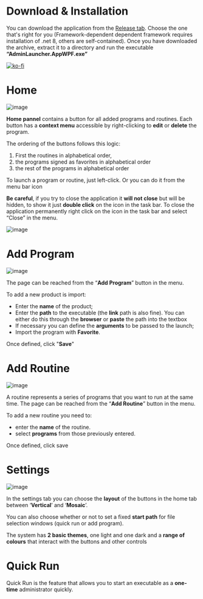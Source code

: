 # Download & Installation
You can download the application from the [Release tab](https://github.com/kdesantis/AdminLauncher/releases).
Choose the one that's right for you (Framework-dependent dependent framework requires installation of .net 8, others are self-contained). 
Once you have downloaded the archive,
extract it to a directory and run the executable **“AdminLauncher.AppWPF.exe”**

[![ko-fi](https://ko-fi.com/img/githubbutton_sm.svg)](https://ko-fi.com/Q5Q61561LT)
# Home
![image](https://github.com/user-attachments/assets/6e4d9dab-1711-4a97-90ff-2ac221bd6789)


**Home pannel** contains a button for all added programs and routines. 
Each button has a **context menu** accessible by right-clicking to **edit** or **delete** the program.

The ordering of the buttons follows this logic:
1. First the routines in alphabetical order,
2. the programs signed as favorites in alphabetical order
3. the rest of the programs in alphabetical order

To launch a program or routine, just left-click.
Or you can do it from the menu bar icon


**Be careful**, if you try to close the application it **will not close** but will be hidden, 
to show it just **double click** on the icon in the task bar. To close the application 
permanently right click on the icon in the task bar and select “Close” in the menu.

![image](https://github.com/user-attachments/assets/7f49544e-a033-4f8c-bcd6-0ebbf5cdecc2)

# Add Program
![image](https://github.com/user-attachments/assets/444850c3-51d3-42b7-85f1-228bf2497cea)

The page can be reached from the “**Add Program**” button in the menu.

To add a new product is import:
* Enter the **name** of the product;
* Enter the **path** to the executable (the **link** path is also fine). You can either do this through the **browser**
or **paste** the path into the textbox
* If necessary you can define the **arguments** to be passed to the launch;
* Import the program with **Favorite**.

Once defined, click "**Save**"
# Add Routine
![image](https://github.com/user-attachments/assets/801addf3-c478-4ef0-a7c5-baa71a888823)

A routine represents a series of programs that you want to run at the same time.
The page can be reached from the “**Add Routine**” button in the menu.

To add a new routine you need to:
* enter the **name** of the routine.
* select **programs** from those previously entered.

Once defined, click save

# Settings
![image](https://github.com/user-attachments/assets/c782bc55-f4b3-4253-9b7e-7c92036ca9ac)

In the settings tab you can choose the **layout** of the buttons in the home tab between ‘**Vertical**’ and ‘**Mosaic**’.

You can also choose whether or not to set a fixed **start path** for file selection windows (quick run or add program).

The system has **2 basic themes**, one light and one dark and a **range of colours** that interact with the buttons and other controls

# Quick Run
Quick Run is the feature that allows you to start an executable as a **one-time** administrator quickly.
